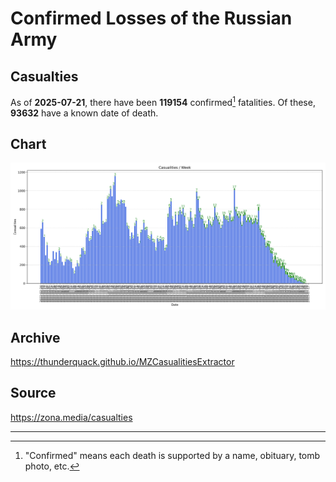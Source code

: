 
# Confirmed Losses of the Russian Army

## Casualties

As of **2025-07-21**, there have been **119154** confirmed[^1] fatalities.
Of these, **93632** have a known date of death.

## Chart

![7-Day Intervals Bar Chart](./docs/7days.svg)

## Archive

https://thunderquack.github.io/MZCasualitiesExtractor

## Source

https://zona.media/casualties

---

[^1]: "Confirmed" means each death is supported by a name, obituary, tomb photo, etc.
